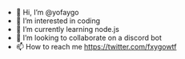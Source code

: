 - 👋 Hi, I’m @yofaygo
- 👀 I’m interested in coding
- 🌱 I’m currently learning node.js
- 💞️ I’m looking to collaborate on a discord bot
- 📫 How to reach me https://twitter.com/fxygowtf

<!---
yofaygo/yofaygo is a ✨ special ✨ repository because its `README.md` (this file) appears on your GitHub profile.
You can click the Preview link to take a look at your changes.
--->
